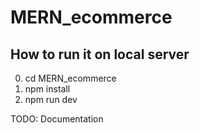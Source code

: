 # MERN_ecommerce

## How to run it on local server
0. cd MERN_ecommerce
1. npm install
2. npm run dev

TODO: Documentation
